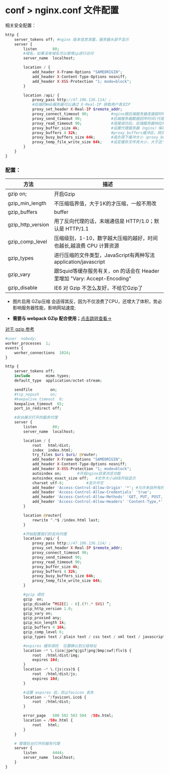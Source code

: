 # conf > nginx.conf 文件配置

相关安全配置：

```php
http {
    server_tokens off; #nginx 版本信息泄露，服务器头部不显示
    server {
        listen       80;
        #域名，如果没有域名可以使用ip进行访问
        server_name  localhost;

        location / {
            add_header X-Frame-Options "SAMEORIGIN";
            add_header X-Content-Type-Options nosniff;
            add_header X-XSS-Protection "1; mode=block";
        }

        location /api/ {
            proxy_pass http://47.106.136.114/ ;
            #后端的Web服务器可以通过 X-Real-IP 获取用户真实IP
            proxy_set_header X-Real-IP $remote_addr;
            proxy_connect_timeout 90;          #nginx跟后端服务器连接超时时间(代理连接超时)
            proxy_send_timeout 90;             #后端服务器数据回传时间(代理发送超时)
            proxy_read_timeout 90;             #连接成功后，后端服务器响应时间(代理接收超时)
            proxy_buffer_size 4k;              #设置代理服务器（nginx）保存用户头信息的缓冲区大小
            proxy_buffers 4 32k;               #proxy_buffers缓冲区，网页平均在32k以下的话，这样设置
            proxy_busy_buffers_size 64k;       #高负荷下缓冲大小（proxy_buffers*2）
            proxy_temp_file_write_size 64k;    #设定缓存文件夹大小，大于这个值，将从upstream服务器传
        }
    }
}
```

### 配置：

| 方法 | 描述 |
| ------ | ------ |
| gzip on; | 开启Gzip |
| gzip_min_length | 不压缩临界值，大于1K的才压缩，一般不用改 |
| gzip_buffers  | buffer |
| gzip_http_version | 用了反向代理的话，末端通信是 HTTP/1.0；默认是 HTTP/1.1 |
| gzip_comp_level | 压缩级别，1-10，数字越大压缩的越好，时间也越长,越浪费 CPU 计算资源 |
| gzip_types | 进行压缩的文件类型，JavaScript有两种写法 application/javascript |
| gzip_vary | 跟Squid等缓存服务有关，on 的话会在 Header 里增加 "Vary: Accept-Encoding" |
| gzip_disable | IE6 对 Gzip 不怎么友好，不给它Gzip了 |

- 图片启用 GZip压缩 会适得其反，因为不仅浪费了CPU，还增大了体积，势必影响服务器性能，影响网站速度;

- **需要与 webpack GZip 配合使用；**[点击跳转查看->](https://github.com/leijin0416/Vue-Plug-in_unit/blob/master/9-01%E3%80%81vue-webpack.md)

[对于 gzip 参考](https://blog.csdn.net/bigtree_3721/article/details/79849503)

```php
#user  nobody;
worker_processes  1;
events {
    worker_connections  1024;
}

http {
    server_tokens off; 
    include       mime.types;
    default_type  application/octet-stream;

    sendfile        on;
    #tcp_nopush     on;
    #keepalive_timeout  0;
    keepalive_timeout  65;
    port_in_redirect off;

    #前台展示打开的服务代理
    server {
        listen       80;
        server_name  localhost;

        location / {
            root   html/dist;
            index  index.html;
            try_files $uri $uri/ @router;
            add_header X-Frame-Options "SAMEORIGIN";
            add_header X-Content-Type-Options nosniff;
            add_header X-XSS-Protection "1; mode=block";
            autoindex on;       #开启nginx目录浏览功能
            autoindex_exact_size off;   #文件大小从KB开始显示
            charset utf-8;          #显示中文
            add_header 'Access-Control-Allow-Origin' '*'; #允许来自所有的访问地址
            add_header 'Access-Control-Allow-Credentials' 'true';
            add_header 'Access-Control-Allow-Methods' 'GET, PUT, POST, DELETE, OPTIONS'; #支持请求方式
            add_header 'Access-Control-Allow-Headers' 'Content-Type,*';
        }

        location @router{
            rewrite ^.*$ /index.html last;
        }

        #开始配置我们的反向代理
        location /api/ {
            proxy_pass http://47.106.136.114/ ;
            proxy_set_header X-Real-IP $remote_addr;
            proxy_connect_timeout 90;
            proxy_send_timeout 90;
            proxy_read_timeout 90;
            proxy_buffer_size 4k;
            proxy_buffers 4 32k;
            proxy_busy_buffers_size 64k;
            proxy_temp_file_write_size 64k;
        }

        #gzip 调优
        gzip  on;
        gzip_disable “MSIE[1 - 6].(?!.* SV1) ”;
        gzip_http_version 1.0;
        gzip_vary on;
        gzip_proxied any;
        gzip_min_length 1k;
        gzip_buffers 4 16k;
        gzip_comp_level 6;
        gzip_types text / plain text / css text / xml text / javascript application / json application / x - javascript application / xml application / xml + rss application / javascript;

        #expires 缓存调优  位置确认到父级地址
        location ~* \.(ico|jpe?g|gif|png|bmp|swf|flv)$ {
            root  /html/dist/img;
            expires 10d;
        }
        location ~* \.(js|css)$ {
            root  /html/dist/js;
            expires 10d;
        }

        #设置 expires 后，防止favicon 丢失
        location ~ ^/favicon\.ico$ {
            root  /html/dist;
        }

        error_page   500 502 503 504  /50x.html;
        location = /50x.html {
            root   html;
        }
    }

    # 管理后台打开的服务代理
    server {
        listen       4444;
        server_name  localhost;
    }
}
```